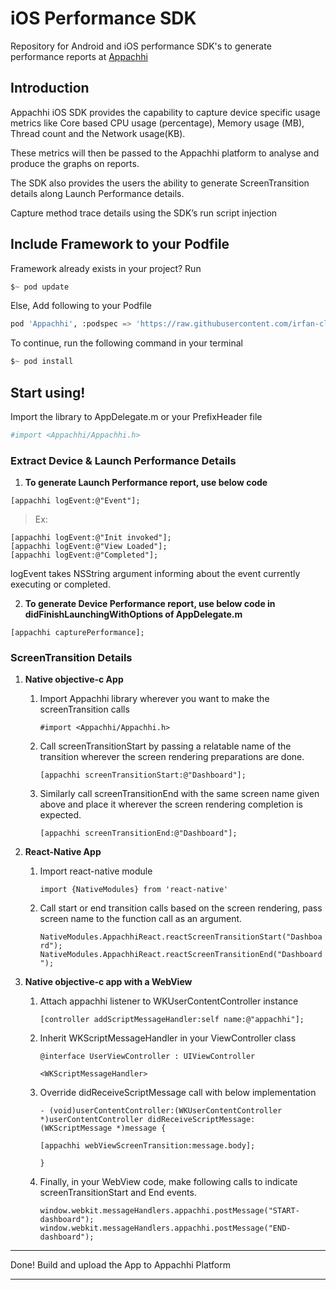 # iOS Performance SDK

Repository for Android and iOS performance SDK's to generate performance reports at [Appachhi](https://appachhi.com/)

## Introduction

Appachhi iOS SDK provides the capability to capture device specific usage metrics like Core based CPU usage (percentage), Memory usage (MB), Thread count and the Network usage(KB). 

These metrics will then be passed to the Appachhi platform to analyse and produce the graphs on reports.

The SDK also provides the users the ability to generate ScreenTransition details along Launch Performance details.

Capture method trace details using the SDK’s run script injection


## Include Framework to your Podfile

Framework already exists in your project? Run

```python
$~ pod update
```

Else, Add following to your Podfile

```python
pod 'Appachhi', :podspec => 'https://raw.githubusercontent.com/irfan-cloudnix/Appachhi/master/Appachhi.podspec'
```

To continue, run the following command in your terminal
```python
$~ pod install
```

## Start using!
Import the library to AppDelegate.m or your PrefixHeader file
```python
#import <Appachhi/Appachhi.h>
```

### **Extract Device & Launch Performance Details**

1. **To generate Launch Performance report, use below code**
```
[appachhi logEvent:@"Event"];
```
> Ex:
```
[appachhi logEvent:@"Init invoked"];
[appachhi logEvent:@"View Loaded"];
[appachhi logEvent:@"Completed"];
```
logEvent takes NSString argument informing about the event currently executing or completed.

2. **To generate Device Performance report, use below code in didFinishLaunchingWithOptions of AppDelegate.m**
```
[appachhi capturePerformance];
```

### ScreenTransition Details

1. **Native objective-c App**
    1. Import Appachhi library wherever you want to make the screenTransition calls

       `#import <Appachhi/Appachhi.h>`
   1. Call screenTransitionStart by passing a relatable name of the transition wherever the screen rendering preparations are done.

       `[appachhi screenTransitionStart:@"Dashboard"];`
    1. Similarly call screenTransitionEnd with the same screen name given above and place it wherever the screen rendering completion is expected.

       `[appachhi screenTransitionEnd:@"Dashboard"];`

2. **React-Native App**
    1. Import react-native module

        ```import {NativeModules} from 'react-native'```
    1. Call start or end transition calls based on the screen rendering, pass screen name to the function call as an argument.

        ```NativeModules.AppachhiReact.reactScreenTransitionStart("Dashboard");```
```NativeModules.AppachhiReact.reactScreenTransitionEnd("Dashboard");```

2. **Native objective-c app with a WebView**
    1. Attach appachhi listener to WKUserContentController instance

        ```[controller addScriptMessageHandler:self name:@"appachhi"];```
    1. Inherit WKScriptMessageHandler in your ViewController class

        ```@interface UserViewController : UIViewController```

        ```<WKScriptMessageHandler>```

    1. Override didReceiveScriptMessage call with below implementation

        ```- (void)userContentController:(WKUserContentController *)userContentController didReceiveScriptMessage:(WKScriptMessage *)message {```

         ```[appachhi webViewScreenTransition:message.body];```

        ```}```

    1. Finally, in your WebView code, make following calls to indicate screenTransitionStart and End events.

        ```window.webkit.messageHandlers.appachhi.postMessage("START-dashboard");```
        ```window.webkit.messageHandlers.appachhi.postMessage("END-dashboard");```

- - - -
Done! Build and upload the App to Appachhi Platform
- - - -
